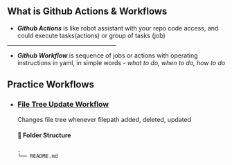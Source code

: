 ## What is Github Actions & Workflows

- ___Github Actions___ is like robot assistant with your repo code access, and could execute tasks(actions) or group of tasks (job)
<hr width='50%'>

- ___Github Workflow___ is sequence of jobs or actions with operating instructions in yaml, in simple words - *what to do, when to do, how to do* 

## Practice Workflows

- ### [File Tree Update Workflow](.github/workflows/update-readme-tree.yaml)
    Changes file tree whenever filepath added, deleted, updated
    
  #### 📁 Folder Structure
  <!-- TREE START HERE -->
  ```
  .
  └── README.md
  ```
  <!-- TREE START HERE -->




